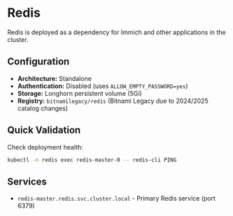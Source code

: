 # Redis

Redis is deployed as a dependency for Immich and other applications in the cluster.

## Configuration

- **Architecture:** Standalone
- **Authentication:** Disabled (uses `ALLOW_EMPTY_PASSWORD=yes`)
- **Storage:** Longhorn persistent volume (5Gi)
- **Registry:** `bitnamilegacy/redis` (Bitnami Legacy due to 2024/2025 catalog changes)

## Quick Validation

Check deployment health:

```bash
kubectl -n redis exec redis-master-0 -- redis-cli PING
```

## Services

- `redis-master.redis.svc.cluster.local` - Primary Redis service (port 6379)
